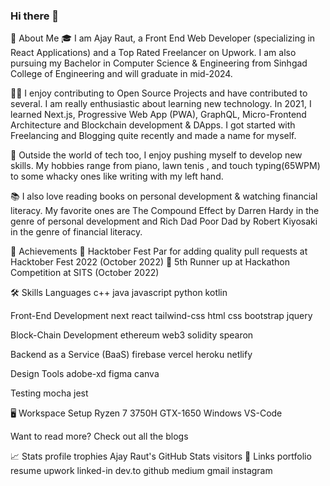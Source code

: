 ### Hi there 👋

<!--
**AjayRaut1/AjayRaut1** is a ✨ _special_ ✨ repository because its `README.md` (this file) appears on your GitHub profile.

Here are some ideas to get you started:

- 🔭 I’m currently working on ...
- 🌱 I’m currently learning ...
- 👯 I’m looking to collaborate on ...
- 🤔 I’m looking for help with ...
- 💬 Ask me about ...
- 📫 How to reach me: ...
- 😄 Pronouns: ...
- ⚡ Fun fact: ...
-->
🚀 About Me
🎓 I am Ajay Raut, a Front End Web Developer (specializing in React Applications) and a Top Rated Freelancer on Upwork. I am also pursuing my Bachelor in Computer Science & Engineering from Sinhgad College of Engineering and will graduate in mid-2024.

👨‍💻 I enjoy contributing to Open Source Projects and have contributed to several. I am really enthusiastic about learning new technology. In 2021, I learned Next.js, Progressive Web App (PWA), GraphQL, Micro-Frontend Architecture and Blockchain development & DApps. I got started with Freelancing and Blogging quite recently and made a name for myself.

🎸 Outside the world of tech too, I enjoy pushing myself to develop new skills. My hobbies range from piano, lawn tenis , and touch typing(65WPM) to some whacky ones like writing with my left hand.

📚 I also love reading books on personal development & watching financial literacy. My favorite ones are The Compound Effect by Darren Hardy in the genre of personal development and Rich Dad Poor Dad by Robert Kiyosaki in the genre of financial literacy.


🏅 Achievements
🤝 Hacktober Fest Par for adding quality pull requests at Hacktober Fest 2022 (October 2022)
🥉 5th Runner up at Hackathon Competition at SITS (October 2022)

🛠️ Skills
Languages
c++ java javascript python kotlin 

Front-End Development
next react tailwind-css html css bootstrap jquery

Block-Chain Development
ethereum web3 solidity spearon

Backend as a Service (BaaS)
firebase vercel heroku netlify

Design Tools
adobe-xd figma canva

Testing
mocha jest

🖥️ Workspace Setup
Ryzen 7 3750H GTX-1650 Windows VS-Code

Want to read more? Check out all the blogs

📈 Stats
profile trophies
Ajay Raut's GitHub Stats
visitors
🔗 Links
portfolio resume upwork linked-in dev.to github medium gmail instagram 
